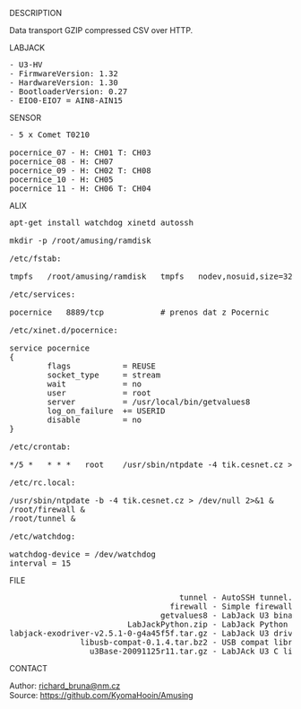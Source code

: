 
DESCRIPTION

Data transport GZIP compressed CSV over HTTP.

LABJACK
<pre>
- U3-HV
- FirmwareVersion: 1.32
- HardwareVersion: 1.30
- BootloaderVersion: 0.27
- EIO0-EIO7 = AIN8-AIN15
</pre>
SENSOR
<pre>
- 5 x Comet T0210

pocernice_07 - H: CH01 T: CH03
pocernice_08 - H: CH07
pocernice_09 - H: CH02 T: CH08
pocernice_10 - H: CH05
pocernice_11 - H: CH06 T: CH04
</pre>
ALIX
<pre>
apt-get install watchdog xinetd autossh

mkdir -p /root/amusing/ramdisk

/etc/fstab:

tmpfs	/root/amusing/ramdisk	tmpfs	nodev,nosuid,size=32M	0	0

/etc/services:

pocernice	8889/tcp			# prenos dat z Pocernic

/etc/xinet.d/pocernice:

service pocernice
{
        flags           = REUSE
        socket_type     = stream
        wait            = no
        user            = root
        server          = /usr/local/bin/getvalues8
        log_on_failure  += USERID
        disable         = no
}

/etc/crontab:

*/5 *	* * *	root	/usr/sbin/ntpdate -4 tik.cesnet.cz > /dev/null 2>&1

/etc/rc.local:

/usr/sbin/ntpdate -b -4 tik.cesnet.cz > /dev/null 2>&1 &
/root/firewall &
/root/tunnel &

/etc/watchdog:

watchdog-device = /dev/watchdog
interval = 15
</pre>

FILE
<pre>
                                    tunnel - AutoSSH tunnel.
                                  firewall - Simple firewall.
                                getvalues8 - LabJack U3 binary.
                         LabJackPython.zip - LabJack Python library.
labjack-exodriver-v2.5.1-0-g4a45f5f.tar.gz - LabJack U3 driver.
               libusb-compat-0.1.4.tar.bz2 - USB compat library.
                 u3Base-20091125r11.tar.gz - LabJAck U3 C library.
</pre>

CONTACT

Author: richard_bruna@nm.cz<br>
Source: https://github.com/KyomaHooin/Amusing
